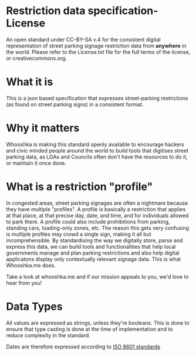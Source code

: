 # Restriction data specification- License
An open standard under CC-BY-SA v.4 for the consistent digital representation of street parking signage restriction data from **anywhere** in the world.
Please refer to the License.txt file for the full terms of the license, or creativecommons.org.

# What it is
This is a json based specification that expresses street-parking restrictions (as found on street parking signs) in a consistent format.  

# Why it matters
Whooshka is making this standard openly available to encourage hackers and civic minded people around the world to build tools that digitises street parking data, as LGAs and Councils often don't have the resources to do it, or maintain it once done.

# What is a restriction "profile"
In congested areas, street parking signages are often a nightmare because they have multiple "profiles".  A profile is basically a restriction that applies at that place, at that precise day, date, and time, and for individuals allowed to park there. A profile could also include prohibitions from parking, standing cars, loading-only zones, etc. The reason this gets very confusing is multiple profiles may crowd a single sign, making it all but incomprehensible.  By standardising the way we digitally store, parse and express this data, we can build tools and functionalities that help local governments manage and plan parking restrictions and also help digital applicatons display only contextually relevant signage data.  This is what Whooshka.me does.

Take a look at whooshka.me and if our mission appeals to you, we'd love to hear from you!



# Data Types
All values are expressed as strings, unless they're booleans.  This is done to ensure that type casting is done at the time of implementation and to reduce complexity in the standard.

Dates are therefore expressed according to [ISO 8601 standards](https://www.iso.org/iso-8601-date-and-time-format.html "ISO8601")





